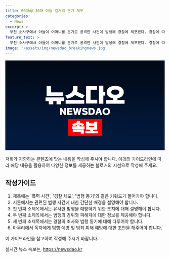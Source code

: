 ```yaml
---
title: 60대母 30대 아들 길거리 둔기 체포
categories:
  - News
excerpt: >
  부천 소사구에서 아들이 어머니를 둔기로 공격한 사건이 발생해 경찰에 체포됐다. 경찰에 따르면 30대 A씨는 어머니를 공격한 혐의를 받고 있으며, 행인의 신고로 경찰에 체포됐다. 피해자인 60대 어머니는 병원으로 옮겨졌지만 생명에는 지장이 없는 것으로 전해졌다. A씨는 현재 경찰 조사에 협조하지 않고 있으며, 경찰은 향후 구속영장을 신청할 예정이다.
feature_text: >
  부천 소사구에서 아들이 어머니를 둔기로 공격한 사건이 발생해 경찰에 체포됐다. 경찰에 따르면 30대 A씨는 어머니를 공격한 혐의를 받고 있으며, 행인의 신고로 경찰에 체포됐다. 피해자인 60대 어머니는 병원으로 옮겨졌지만 생명에는 지장이 없는 것으로 전해졌다. A씨는 현재 경찰 조사에 협조하지 않고 있으며, 경찰은 향후 구속영장을 신청할 예정이다.
image: '/assets/img/newsdao_breakingnews.jpg'
---
```


<p><img src="/assets/img/newsdao_breakingnews.jpg" alt="bookingtag 속보" /></p>

<p>저희가 지향하는 콘텐츠에 맞는 내용을 작성해 주셔야 합니다. 아래의 가이드라인에 따라 해당 내용을 활용하여 다양한 정보를 제공하는 블로거의 시선으로 작성해 주세요.</p>

<h2>작성가이드</h2>

<ol>
<li>제목에는 '폭력 사건', '경찰 체포', '범행 동기'와 같은 키워드가 들어가야 합니다.</li>
<li>서론에서는 관련된 범행 사건에 대한 간단한 배경을 설명해야 합니다.</li>
<li>첫 번째 소제목에서는 유사한 범행을 예방하기 위한 조치에 대해 설명해야 합니다.</li>
<li>두 번째 소제목에서는 범행의 경위와 피해자에 대한 정보를 제공해야 합니다.</li>
<li>세 번째 소제목에서는 경찰의 조사와 범행 동기에 대해 다루어야 합니다.</li>
<li>마무리에서 독자에게 범행 예방 및 범죄 피해 예방에 대한 조언을 해주어야 합니다.</li>
</ol>

<p>이 가이드라인을 참고하여 작성해 주시기 바랍니다.</p>
실시간 뉴스 속보는, <a href="https://newsdao.kr" rel="dofollow">https://newsdao.kr</a>



